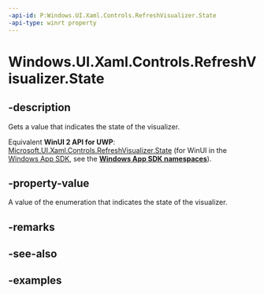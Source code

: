 ```yaml
---
-api-id: P:Windows.UI.Xaml.Controls.RefreshVisualizer.State
-api-type: winrt property
---
```


<!-- Property syntax.
public RefreshVisualizerState State { get; }
-->

# Windows.UI.Xaml.Controls.RefreshVisualizer.State

## -description

Gets a value that indicates the state of the visualizer.

Equivalent **WinUI 2 API for UWP**: [Microsoft.UI.Xaml.Controls.RefreshVisualizer.State](/windows/winui/api/microsoft.ui.xaml.controls.refreshvisualizer.state) (for WinUI in the [Windows App SDK](/windows/apps/windows-app-sdk/), see the **[Windows App SDK namespaces](/windows/windows-app-sdk/api/winrt/)**).

## -property-value

A value of the enumeration that indicates the state of the visualizer.

## -remarks

## -see-also

## -examples


